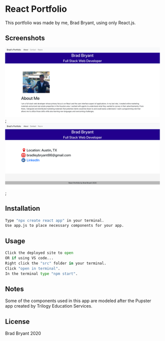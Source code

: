 # React Portfolio

This portfolio was made by me, Brad Bryant, using only React.js.

## Screenshots

![About](./src/images/rp.png);
![Contact](./src/images/rp2.png);


## Installation

```bash
Type "npx create react app" in your terminal.
Use app.js to place necessary components for your app.
```

## Usage

```python
Click the deployed site to open
OR if using VS code...
Right click the "src" folder in your terminal.
Click "open in terminal".
In the terminal type "npm start". 
```

## Notes
Some of the components used in this app are modeled after the Pupster app created by Trilogy Education Services. 

## License
Brad Bryant 2020